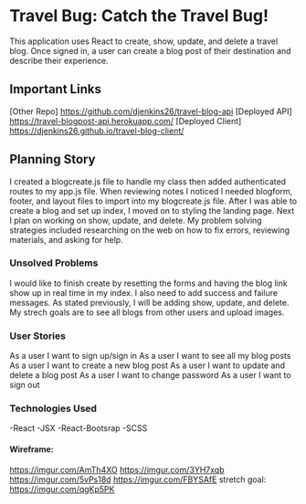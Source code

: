# Travel Bug: Catch the Travel Bug!
This application uses React to create, show, update, and delete a travel blog. Once signed in, a user can create a blog post of their destination and describe their experience.

## Important Links
[Other Repo] https://github.com/djenkins26/travel-blog-api
[Deployed API] https://travel-blogpost-api.herokuapp.com/
[Deployed Client] https://djenkins26.github.io/travel-blog-client/

## Planning Story
I created a blogcreate.js file to handle my class then added authenticated routes to my app.js file. When reviewing notes I noticed I needed blogform, footer, and layout files to import into my blogcreate.js file. After I was able to create a blog and set up index, I moved on to styling the landing page. Next I plan on working on show, update, and delete. My problem solving strategies included researching on the web on how to fix errors, reviewing materials, and asking for help.

### Unsolved Problems
I would like to finish create by resetting the forms and having the blog link show up in real time in my index. I also need to add success and failure messages. As stated previously, I will be adding show, update, and delete. My strech goals are to see all blogs from other users and upload images.

### User Stories
As a user I want to sign up/sign in
As a user I want to see all my blog posts
As a user I want to create a new blog post
As a user I want to update and delete a blog post
As a user I want to change password
As a user I want to sign out

### Technologies Used
-React
-JSX
-React-Bootsrap
-SCSS

#### Wireframe:
https://imgur.com/AmTh4XO
https://imgur.com/3YH7xqb
https://imgur.com/5vPs18d
https://imgur.com/FBYSAfE
stretch goal:
https://imgur.com/qgKp5PK
